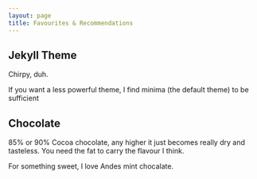 ```yaml
---
layout: page
title: Favourites & Recommendations
---
```


## Jekyll Theme
Chirpy, duh.

If you want a less powerful theme, I find minima (the default theme) to be sufficient

## Chocolate

85% or 90% Cocoa chocolate, any higher it just becomes really dry and tasteless. You need the fat to carry the flavour I think.

For something sweet, I love Andes mint chocalate.